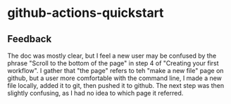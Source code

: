 # github-actions-quickstart

Feedback
---
The doc was mostly clear, but I feel a new user may be confused by the phrase "Scroll to the bottom of the page" in step 4 of "Creating your first workflow". I gather that "the page" refers to teh "make a new file" page on github, but a user more comfortable with the command line, I made a new file locally, added it to git, then pushed it to github. The next step was then slightly confusing, as I had no idea to which page it referred.